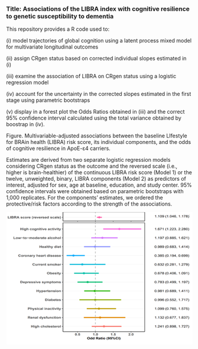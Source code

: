 ### Title: Associations of the LIBRA index with cognitive resilience to genetic susceptibility to dementia 

This repository provides a R code used to:

(i) model trajectories of global cognition using a latent process mixed model for multivariate longitudinal outcomes

(ii) assign CRgen status based on corrected individual slopes estimated in (i)

(iii) examine the association of LIBRA on CRgen status using a logistic regression model

(iv) account for the uncertainty in the corrected slopes estimated in the first stage using parametric bootstraps

(v) display in a forest plot the Odds Ratios obtained in (iii) and the correct 95% confidence interval calculated using the total variance obtained by boostrap in (iv).


Figure. Multivariable-adjusted associations between the baseline LIfestyle for BRAin health (LIBRA) risk score, its individual components, and the odds of cognitive resilience in ApoE-ɛ4 carriers. 

Estimates are derived from two separate logistic regression models considering CRgen status as the outcome and the reversed scale (i.e., higher is brain-healthier) of the continuous LIBRA risk score (Model 1) or the twelve, unweighted, binary, LIBRA components (Model 2) as predictors of interest, adjusted for sex, age at baseline, education, and study center. 95% confidence intervals were obtained based on parametric bootstraps  with 1,000 replicates. For the components’ estimates, we ordered the protective/risk factors according to the strength of the associations. 

![img](Forest_Plot.png) 
